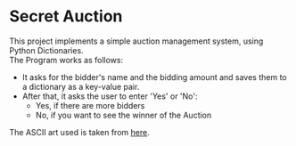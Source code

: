 # Secret Auction

This project implements a simple auction management system, using Python Dictionaries.  
The Program works as follows:  
- It asks for the bidder's name and the bidding amount and saves them to a dictionary as a key-value pair.
- After that, it asks the user to enter 'Yes' or 'No':
  - Yes, if there are more bidders
  - No, if you want to see the winner of the Auction  

The ASCII art used is taken from [here](https://ascii.co.uk/art/hammer).